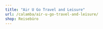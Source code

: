 ```yaml
---
title: "Air U Go Travel and Leisure"
url: /calamba/air-u-go-travel-and-leisure/
shop: Reisebüro
---
```

